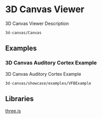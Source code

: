 # 3D Canvas Viewer

3D Canvas Viewer Description

```element
3d-canvas/Canvas
```

## Examples

### 3D Canvas Auditory Cortex Example

3D Canvas Auditory Cortex Example

```
3d-canvas/showcase/examples/VFBExample
```

## Libraries

[three.js](https://www.npmjs.com/package/three)